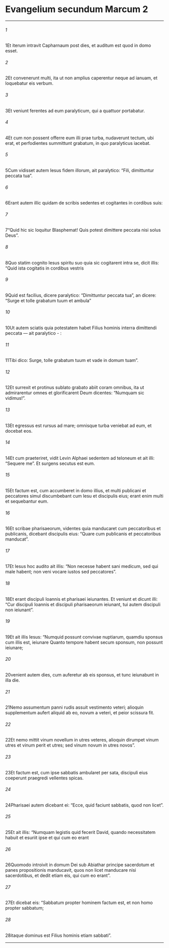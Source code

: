 
# Evangelium secundum Marcum 2
***
###### 1
<span class=vrs>1</span>Et iterum intravit Capharnaum post dies, et auditum est quod in domo esset.
###### 2
<span class=vrs>2</span>Et convenerunt multi, ita ut non amplius caperentur neque ad ianuam, et loquebatur eis verbum.
###### 3
<span class=vrs>3</span>Et veniunt ferentes ad eum paralyticum, qui a quattuor portabatur.
###### 4
<span class=vrs>4</span>Et cum non possent offerre eum illi prae turba, nudaverunt tectum, ubi erat, et perfodientes summittunt grabatum, in quo paralyticus iacebat.
###### 5
<span class=vrs>5</span>Cum vidisset autem Iesus fidem illorum, ait paralytico: “Fili, dimittuntur peccata tua”.
###### 6
<span class=vrs>6</span>Erant autem illic quidam de scribis sedentes et cogitantes in cordibus suis:
###### 7
<span class=vrs>7</span>“Quid hic sic loquitur Blasphemat! Quis potest dimittere peccata nisi solus Deus”.
###### 8
<span class=vrs>8</span>Quo statim cognito Iesus spiritu suo quia sic cogitarent intra se, dicit illis: “Quid ista cogitatis in cordibus vestris
###### 9
<span class=vrs>9</span>Quid est facilius, dicere paralytico: “Dimittuntur peccata tua”, an dicere: “Surge et tolle grabatum tuum et ambula”
###### 10
<span class=vrs>10</span>Ut autem sciatis quia potestatem habet Filius hominis interra dimittendi peccata — ait paralytico - :
###### 11
<span class=vrs>11</span>Tibi dico: Surge, tolle grabatum tuum et vade in domum tuam”.
###### 12
<span class=vrs>12</span>Et surrexit et protinus sublato grabato abiit coram omnibus, ita ut admirarentur omnes et glorificarent Deum dicentes: “Numquam sic vidimus!”.
###### 13
<span class=vrs>13</span>Et egressus est rursus ad mare; omnisque turba veniebat ad eum, et docebat eos.
###### 14
<span class=vrs>14</span>Et cum praeteriret, vidit Levin Alphaei sedentem ad teloneum et ait illi: “Sequere me”. Et surgens secutus est eum.
###### 15
<span class=vrs>15</span>Et factum est, cum accumberet in domo illius, et multi publicani et peccatores simul discumbebant cum Iesu et discipulis eius; erant enim multi et sequebantur eum.
###### 16
<span class=vrs>16</span>Et scribae pharisaeorum, videntes quia manducaret cum peccatoribus et publicanis, dicebant discipulis eius: “Quare cum publicanis et peccatoribus manducat”.
###### 17
<span class=vrs>17</span>Et Iesus hoc audito ait illis: “Non necesse habent sani medicum, sed qui male habent; non veni vocare iustos sed peccatores”.
###### 18
<span class=vrs>18</span>Et erant discipuli Ioannis et pharisaei ieiunantes. Et veniunt et dicunt illi: “Cur discipuli Ioannis et discipuli pharisaeorum ieiunant, tui autem discipuli non ieiunant”.
###### 19
<span class=vrs>19</span>Et ait illis Iesus: “Numquid possunt convivae nuptiarum, quamdiu sponsus cum illis est, ieiunare Quanto tempore habent secum sponsum, non possunt ieiunare;
###### 20
<span class=vrs>20</span>venient autem dies, cum auferetur ab eis sponsus, et tunc ieiunabunt in illa die.
###### 21
<span class=vrs>21</span>Nemo assumentum panni rudis assuit vestimento veteri; alioquin supplementum aufert aliquid ab eo, novum a veteri, et peior scissura fit.
###### 22
<span class=vrs>22</span>Et nemo mittit vinum novellum in utres veteres, alioquin dirumpet vinum utres et vinum perit et utres; sed vinum novum in utres novos”.
###### 23
<span class=vrs>23</span>Et factum est, cum ipse sabbatis ambularet per sata, discipuli eius coeperunt praegredi vellentes spicas.
###### 24
<span class=vrs>24</span>Pharisaei autem dicebant ei: “Ecce, quid faciunt sabbatis, quod non licet”.
###### 25
<span class=vrs>25</span>Et ait illis: “Numquam legistis quid fecerit David, quando necessitatem habuit et esuriit ipse et qui cum eo erant
###### 26
<span class=vrs>26</span>Quomodo introivit in domum Dei sub Abiathar principe sacerdotum et panes propositionis manducavit, quos non licet manducare nisi sacerdotibus, et dedit etiam eis, qui cum eo erant”.
###### 27
<span class=vrs>27</span>Et dicebat eis: “Sabbatum propter hominem factum est, et non homo propter sabbatum;
###### 28
<span class=vrs>28</span>itaque dominus est Filius hominis etiam sabbati”.
***
